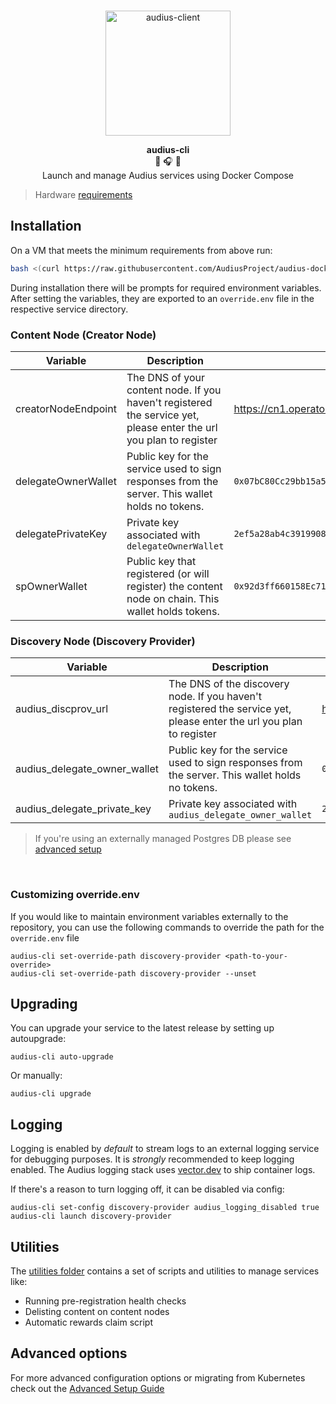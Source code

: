 <p align="center">
  <br/>
  <a target="_blank" href="https://audius.co">
    <img src="https://user-images.githubusercontent.com/2731362/90302695-e5ae8a00-de5c-11ea-88b5-24c1408affc6.png" alt="audius-client" width="200">
  </a>
  <br/>


  <p align="center">
    <b>audius-cli</b>
    <br/>
    🚀 🎧 🐳
    <br/>
    Launch and manage Audius services using Docker Compose
  </p>
</p>

> Hardware [requirements](https://docs.audius.org/token/running-a-node/hardware-requirements)


## Installation

On a VM that meets the minimum requirements from above run:

```sh
bash <(curl https://raw.githubusercontent.com/AudiusProject/audius-docker-compose/main/install.sh)
```

During installation there will be prompts for required environment variables.
After setting the variables, they are exported to an `override.env` file in the respective service directory.

### Content Node (Creator Node)

| Variable      | Description | Example |
| ----------- | ----------- | ----------- |
| creatorNodeEndpoint      | The DNS of your content node. If you haven't registered the service yet, please enter the url you plan to register       | https://cn1.operator.xyz |
| delegateOwnerWallet   | Public key for the service used to sign responses from the server. This wallet holds no tokens.       | `0x07bC80Cc29bb15a5CA3D9DB9D80AcA25eB967aFc` |
| delegatePrivateKey   | Private key associated with `delegateOwnerWallet`        | `2ef5a28ab4c39199085eb4707d292c980fef3dcc9dc854ba8736a545c11e81c4` |
| spOwnerWallet   | Public key that registered (or will register) the content node on chain. This wallet holds tokens.        | `0x92d3ff660158Ec716f1bA28Bc65a7a0744E26A98` |


### Discovery Node (Discovery Provider)

| Variable      | Description | Example |
| ----------- | ----------- | ----------- |
| audius_discprov_url      | The DNS of the discovery node. If you haven't registered the service yet, please enter the url you plan to register      | https://dn1.operator.xyz |
| audius_delegate_owner_wallet      | Public key for the service used to sign responses from the server. This wallet holds no tokens.     | `0x07bC80Cc29bb15a5CA3D9DB9D80AcA25eB967aFc` |
| audius_delegate_private_key      | Private key associated with `audius_delegate_owner_wallet`    | `2ef5a28ab4c39199085eb4707d292c980fef3dcc9dc854ba8736a545c11e81c4` |


> If you're using an externally managed Postgres DB please see [advanced setup](ADVANCED_SETUP.md#external-discovery-provider-postgres-instance)

<br />

### Customizing override.env
If you would like to maintain environment variables externally to the repository, you can use the following commands to override the path for the `override.env` file

```
audius-cli set-override-path discovery-provider <path-to-your-override>
audius-cli set-override-path discovery-provider --unset
```

## Upgrading
You can upgrade your service to the latest release by setting up autoupgrade:
```
audius-cli auto-upgrade
```

Or manually:
```
audius-cli upgrade
```

## Logging
Logging is enabled by _default_ to stream logs to an external logging service for debugging purposes. It is *strongly* recommended to keep logging enabled. The Audius logging stack uses [vector.dev](vector.dev) to ship container logs.

If there's a reason to turn logging off, it can be disabled via config:
 ```
 audius-cli set-config discovery-provider audius_logging_disabled true
 audius-cli launch discovery-provider
 ```

## Utilities
The [utilities folder](/utilities/) contains a set of scripts and utilities to manage services like:
- Running pre-registration health checks
- Delisting content on content nodes
- Automatic rewards claim script

## Advanced options
For more advanced configuration options or migrating from Kubernetes check out the [Advanced Setup Guide](ADVANCED_SETUP.md)


